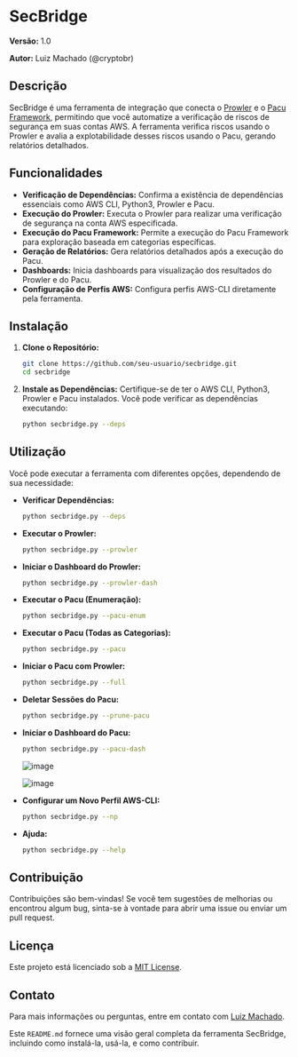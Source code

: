 # SecBridge

**Versão:** 1.0

**Autor:** Luiz Machado (@cryptobr)

## Descrição

SecBridge é uma ferramenta de integração que conecta o [Prowler](https://github.com/prowler-cloud/prowler) e o [Pacu Framework](https://github.com/RhinoSecurityLabs/pacu), permitindo que você automatize a verificação de riscos de segurança em suas contas AWS. A ferramenta verifica riscos usando o Prowler e avalia a explotabilidade desses riscos usando o Pacu, gerando relatórios detalhados.

## Funcionalidades

- **Verificação de Dependências:** Confirma a existência de dependências essenciais como AWS CLI, Python3, Prowler e Pacu.
- **Execução do Prowler:** Executa o Prowler para realizar uma verificação de segurança na conta AWS especificada.
- **Execução do Pacu Framework:** Permite a execução do Pacu Framework para exploração baseada em categorias específicas.
- **Geração de Relatórios:** Gera relatórios detalhados após a execução do Pacu.
- **Dashboards:** Inicia dashboards para visualização dos resultados do Prowler e do Pacu.
- **Configuração de Perfis AWS:** Configura perfis AWS-CLI diretamente pela ferramenta.

## Instalação

1. **Clone o Repositório:**
   ```bash
   git clone https://github.com/seu-usuario/secbridge.git
   cd secbridge
   ```

2. **Instale as Dependências:**
   Certifique-se de ter o AWS CLI, Python3, Prowler e Pacu instalados. Você pode verificar as dependências executando:
   ```bash
   python secbridge.py --deps
   ```

## Utilização

Você pode executar a ferramenta com diferentes opções, dependendo de sua necessidade:

- **Verificar Dependências:**
  ```bash
  python secbridge.py --deps
  ```

- **Executar o Prowler:**
  ```bash
  python secbridge.py --prowler
  ```

- **Iniciar o Dashboard do Prowler:**
  ```bash
  python secbridge.py --prowler-dash
  ```

- **Executar o Pacu (Enumeração):**
  ```bash
  python secbridge.py --pacu-enum
  ```

- **Executar o Pacu (Todas as Categorias):**
  ```bash
  python secbridge.py --pacu
  ```

- **Iniciar o Pacu com Prowler:**
  ```bash
  python secbridge.py --full
  ```

- **Deletar Sessões do Pacu:**
  ```bash
  python secbridge.py --prune-pacu
  ```

- **Iniciar o Dashboard do Pacu:**
  ```bash
  python secbridge.py --pacu-dash
  ```

  ![image](https://github.com/user-attachments/assets/3d40d8f2-1fcb-47a9-ba1e-a69922a1be99)

  ![image](https://github.com/user-attachments/assets/476551c1-20a3-4336-9846-67473d787740)



- **Configurar um Novo Perfil AWS-CLI:**
  ```bash
  python secbridge.py --np
  ```

- **Ajuda:**
  ```bash
  python secbridge.py --help
  ```

## Contribuição

Contribuições são bem-vindas! Se você tem sugestões de melhorias ou encontrou algum bug, sinta-se à vontade para abrir uma issue ou enviar um pull request.

## Licença

Este projeto está licenciado sob a [MIT License](LICENSE).

## Contato

Para mais informações ou perguntas, entre em contato com [Luiz Machado](https://github.com/cryptobr).


Este `README.md` fornece uma visão geral completa da ferramenta SecBridge, incluindo como instalá-la, usá-la, e como contribuir.
